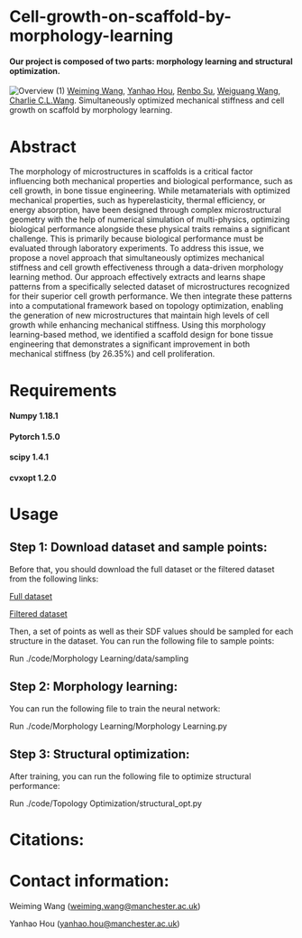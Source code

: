 # Cell-growth-on-scaffold-by-morphology-learning 
#### Our project is composed of two parts: morphology learning and structural optimization. 

![Overview (1)](https://github.com/user-attachments/assets/baf17543-c8aa-42c6-a355-c0a3032afb93)
[Weiming Wang](https://weiming-wang.github.io/), [Yanhao Hou](https://scholar.google.com/citations?user=hFebGnoAAAAJ&hl=zh-CN), [Renbo Su](https://www.researchgate.net/profile/Renbo_Su), [Weiguang Wang](https://scholar.google.co.uk/citations?user=z60XpXQAAAAJ&hl=en), [Charlie C.L.Wang](https://mewangcl.github.io/). Simultaneously optimized mechanical stiffness and cell growth on scaffold by morphology learning.


# Abstract
The morphology of microstructures in scaffolds is a critical factor influencing both mechanical properties and biological performance, such as cell growth, in bone tissue engineering. While metamaterials with optimized mechanical properties, such as hyperelasticity, thermal efficiency, or energy absorption, have been designed through complex microstructural geometry with the help of numerical simulation of multi-physics, optimizing biological performance alongside these physical traits remains a significant challenge. This is primarily because biological performance must be evaluated through laboratory experiments. To address this issue, we propose a novel approach that simultaneously optimizes mechanical stiffness and cell growth effectiveness through a data-driven morphology learning method. Our approach effectively extracts and learns shape patterns from a specifically selected dataset of microstructures recognized for their superior cell growth performance. We then integrate these patterns into a computational framework based on topology optimization, enabling the generation of new microstructures that maintain high levels of cell growth while enhancing mechanical stiffness. Using this morphology learning-based method, we identified a scaffold design for bone tissue engineering that demonstrates a significant improvement in both mechanical stiffness (by 26.35\%) and cell proliferation.

# Requirements
#### Numpy 1.18.1
#### Pytorch 1.5.0
#### scipy 1.4.1
#### cvxopt 1.2.0

# Usage

## Step 1: Download dataset and sample points:

Before that, you should download the full dataset or the filtered dataset from the following links:

[Full dataset](https://drive.google.com/file/d/13bQZYW0j-nxYzCS1y7LEDq5f7ejf5fNt/view?usp=sharing)

[Filtered dataset](https://drive.google.com/file/d/1bQKuHTiDrEkyLNP7c-Ne0qq0PsQvRqMh/view?usp=sharing)

Then, a set of points as well as their SDF values should be sampled for each structure in the dataset. 
You can run the following file to sample points:

Run ./code/Morphology Learning/data/sampling

## Step 2: Morphology learning:

You can run the following file to train the neural network:

Run ./code/Morphology Learning/Morphology Learning.py

## Step 3: Structural optimization:

After training, you can run the following file to optimize structural performance:

Run ./code/Topology Optimization/structural_opt.py

# Citations:


# Contact information:

Weiming Wang (weiming.wang@manchester.ac.uk)

Yanhao Hou (yanhao.hou@manchester.ac.uk)
